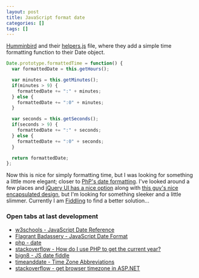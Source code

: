 ```yaml
---
layout: post
title: JavaScript format date
categories: []
tags: []
---
```

[Humminbird](http://hummingbirdstats.com/) and their [helpers.js](https://github.com/mnutt/hummingbird/blob/master/public/js/helpers.js) file, where they add a simple time formatting function to their Date object.

<!--more-->

```js
Date.prototype.formattedTime = function() {
  var formattedDate = this.getHours();

  var minutes = this.getMinutes();
  if(minutes > 9) {
    formattedDate += ":" + minutes;
  } else {
    formattedDate += ":0" + minutes;
  }

  var seconds = this.getSeconds();
  if(seconds > 9) {
    formattedDate += ":" + seconds;
  } else {
    formattedDate += ":0" + seconds;
  }

  return formattedDate;
};
```

Now this is nice for simply formatting time, but I was looking for something a little more elegant; closer to [PhP's date formatting](http://php.net/manual/en/function.date.php).
I've looked around a few places and [jQuery UI has a nice option](http://api.jqueryui.com/datepicker/#utility-functions) along with [this guy's nice encapsulated design](http://blog.stevenlevithan.com/archives/date-time-format), but I'm looking for something sleeker and a little slimmer.
Currently I am [Fiddling](http://jsfiddle.net/bign8/XeRhD/) to find a better solution...

### Open tabs at last development

* [w3schools - JavaScript Date Reference](http://www.w3schools.com/jsref/jsref_obj_date.asp)
* [Flagrant Badassery - JavaScript Date Format](http://blog.stevenlevithan.com/archives/date-time-format)
* [php - date](http://php.net/manual/en/function.date.php)
* [stackoverflow - How do I use PHP to get the current year?](http://stackoverflow.com/questions/64003/how-do-i-use-php-to-get-the-current-year)
* [bign8 - JS date fiddle](http://jsfiddle.net/bign8/XeRhD/6/)
* [timeanddate - Time Zone Abbreviations](http://www.timeanddate.com/library/abbreviations/timezones/)
* [stackoverflow - get browser timezone in ASP.NET](https://stackoverflow.com/q/2853474/3220865)
<!-- * [http://techblog.procurios.nl/k/news/view/33796/14863/Calculate-ISO-8601-week-and-year-in-javascript.html](http://techblog.procurios.nl/k/news/view/33796/14863/Calculate-ISO-8601-week-and-year-in-javascript.html) -->
